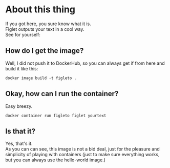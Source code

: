 # About this thing

If you got here, you sure know what it is.\
Figlet outputs your text in a cool way.\
See for yourself:

## How do I get the image?
Well, I did not push it to DockerHub, so you can always get if from here and build it like this:

```docker
docker image build -t figleto .
```
## Okay, how can I run the container?
Easy breezy.

```docker
docker container run figleto figlet yourtext
```
## Is that it?
Yes, that's it. \
As you can can see, this image is not a bid deal, just for the pleasure and simplicity of playing with containers (just to make sure everything works, but you can always use the hello-world image.)
